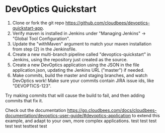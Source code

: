 # DevOptics Quickstart

1.  Clone or fork the git repo https://github.com/cloudbees/devoptics-quickstart-app.
2.  Verify maven is installed in Jenkins under "Managing Jenkins" → "Global Tool Configuration".  
3.  Update the "withMaven" argument to match your maven installation from step (2) in the Jenkinsfile.
4.  Create a new multi-branch pipeline called "devoptics-quickstart" in Jenkins, using the repository just created as the source.
5.  Create a new DevOptics application using the JSON in the file application.json, updating the Jenkins URL ("master") if needed.
6.  Make commits, build the master and staging branches, and watch DevOptics work!  Make sure your commits contain JIRA issue ids, like "DEVOPTICS-123".
  
Try making commits that will cause the build to fail, and then adding commits that fix it.

Check out the documentation https://go.cloudbees.com/docs/cloudbees-documentation/devoptics-user-guide/#devoptics-application to extend this example, and adapt to your own, more complex applications.
test
test
test
test
test
testtest
test
